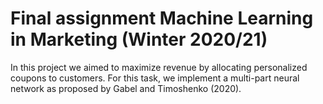 # Final assignment Machine Learning in Marketing (Winter 2020/21)

In this project we aimed to maximize revenue by allocating personalized coupons to customers. 
For this task, we implement a multi-part neural network as proposed by Gabel and Timoshenko (2020).


